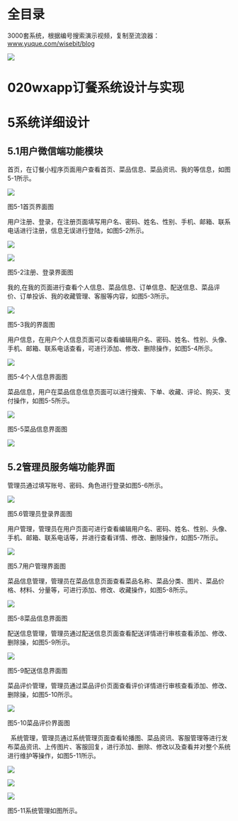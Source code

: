 # 全目录

3000套系统，根据编号搜索演示视频，复制至流浪器：www.yuque.com/wisebit/blog


![](https://bitwise.oss-cn-heyuan.aliyuncs.com/2024/11/06/qq_wechat.png)
# 020wxapp订餐系统设计与实现
# 5系统详细设计
## 5.1用户微信端功能模块
首页，在订餐小程序页面用户查看首页、菜品信息、菜品资讯、我的等信息，如图5-1所示。

![](/md/blog.014.png)

图5-1首页界面图

用户注册、登录，在注册页面填写用户名、密码、姓名、性别、手机、邮箱、联系电话进行注册，信息无误进行登陆，如图5-2所示。


![](/md/blog.015.png)

![](/md/blog.016.png)

图5-2注册、登录界面图




我的,在我的页面进行查看个人信息、菜品信息、订单信息、配送信息、菜品评价、订单投诉、我的收藏管理、客服等内容，如图5-3所示。

![](/md/blog.017.png)

图5-3我的界面图

用户信息，在用户个人信息页面可以查看编辑用户名、密码、姓名、性别、头像、手机、邮箱、联系电话查看，可进行添加、修改、删除操作，如图5-4所示。

![](/md/blog.018.png)

图5-4个人信息界面图

菜品信息，用户在菜品信息信息页面可以进行搜索、下单、收藏、评论、购买、支付操作，如图5-5所示。

![](/md/blog.019.png)

图5-5菜品信息界面图

![](/md/blog.020.png)

## 5.2管理员服务端功能界面

管理员通过填写账号、密码、角色进行登录如图5-6所示。

![](/md/blog.021.png)

图5.6管理员登录界面图

用户管理，管理员在用户页面可进行查看编辑用户名、密码、姓名、性别、头像、手机、邮箱、联系电话等，并进行查看详情、修改、删除操作，如图5-7所示。

![](/md/blog.022.png)

图5.7用户管理界面图

菜品信息管理，管理员在菜品信息页面查看菜品名称、菜品分类、图片、菜品价格、材料、分量等，可进行添加、修改、收藏操作，如图5-8所示。

![](/md/blog.023.png)

图5-8菜品信息界面图



配送信息管理，管理员通过配送信息页面查看配送详情进行审核查看添加、修改、删除操，如图5-9所示。

![](/md/blog.024.png)

图5-9配送信息界面图

菜品评价管理，管理员通过菜品评价页面查看评价详情进行审核查看添加、修改、删除操，如图5-10所示。

![](/md/blog.025.png)

图5-10菜品评价界面图



` `系统管理，管理员通过系统管理页面查看轮播图、菜品资讯、客服管理等进行发布菜品资讯、上传图片、客服回复，进行添加、删除、修改以及查看并对整个系统进行维护等操作，如图5-11所示。


![](/md/blog.026.png)

![](/md/blog.027.png)

![](/md/blog.028.png)


图5-11系统管理如图所示。















